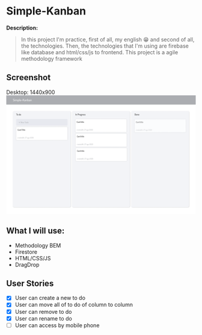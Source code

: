 # Simple-Kanban

**Description:**
> In this project I'm practice, first of all, my english 😁 and second of all, the technologies. Then, the technologies that I'm using are firebase like database and html/css/js to frontend. This project is a agile methodology framework

## Screenshot

Desktop: 1440x900
![ui image desktop version](assets/images/ui-design/desktop.png)

## What I will use:
- Methodology BEM
- Firestore
- HTML/CSS/JS
- DragDrop

## User Stories

- [x] User can create a new to do
- [X] User can move all of to do of column to column
- [X] User can remove to do
- [X] User can rename to do
- [ ] User can access by mobile phone
